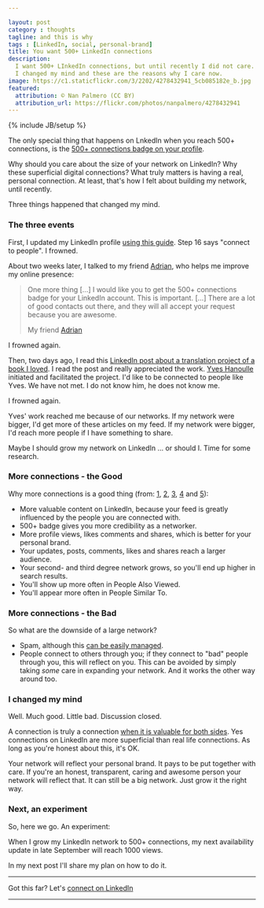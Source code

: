 ```yaml
---

layout: post
category : thoughts
tagline: and this is why
tags : [LinkedIn, social, personal-brand]
title: You want 500+ LinkedIn connections
description:
  I want 500+ LInkedIn connections, but until recently I did not care.
  I changed my mind and these are the reasons why I care now.
image: https://c1.staticflickr.com/3/2202/4278432941_5cb085182e_b.jpg
featured:
  attribution: © Nan Palmero (CC BY)
  attribution_url: https://flickr.com/photos/nanpalmero/4278432941
---
```


{% include JB/setup %}

The only special thing that happens on LnkedIn 
when you reach 500+ connections, is the 
[500+ connections badge on your profile][7 Myths].

Why should you care about the size of your network on LinkedIn?
Why these superficial digital connections?
What truly matters is having a real, personal connection.
At least, that's how I felt about building my network, until recently.

Three things happened that changed my mind.

### The three events

First, I updated my LinkedIn profile 
[using this guide][guide].
Step 16 says "connect to people". I frowned.

About two weeks later, I talked to my friend [Adrian],
who helps me improve my online presence:

> One more thing […]
> I would like you to get the 500+ connections 
> badge for your LinkedIn account.
> This is important.
> […]
> There are a lot of good contacts out there, 
> and they will all accept your request because you are awesome.
>
> My friend [Adrian]

I frowned again.

Then, two days ago, I read this 
[LinkedIn post about a translation project of a book I loved](https://www.linkedin.com/feed/update/urn:li:activity:6311097196536307712).
I read the post and really appreciated the work.
[Yves Hanoulle] initiated and facilitated the project.
I'd like to be connected to people like Yves.
We have not met. I do not know him, he does not know me.

I frowned again.

Yves' work reached me because of our networks.
If my network were bigger, I'd get more of these articles on my feed.
If my network were bigger, I'd reach more people if I have something to share.

Maybe I should grow my network on LinkedIn … or should I.
Time for some research.

### More connections - the Good

Why more connections is a good thing
(from: [1][guide], [2][what happens], 
[3][7 Myths], [4][9 reasons] and [5][Forbes]):

 * More valuable content on LinkedIn, 
   because your feed is greatly influenced 
   by the people you are connected with.
 * 500+ badge gives you more credibility as a networker.
 * More profile views, likes comments and shares, 
   which is better for your personal brand.
 * Your updates, posts, comments, likes and shares
   reach a larger audience.
 * Your second- and third degree network grows, 
   so you'll end up higher in search results.
 * You'll show up more often in People Also Viewed.
 * You'll appear more often in People Similar To.


### More connections - the Bad

So what are the downside of a large network?

 * Spam, although this [can be easily managed][7 Myths].
 * People connect to others through you; 
   if they connect to "bad" people through you, 
   this will reflect on you.
   This can be avoided by simply taking *some* care in expanding your network.
   And it works the other way around too.

### I changed my mind

Well. Much good. Little bad. Discussion closed.

A connection is truly a connection 
[when it is valuable for both sides][Forbes].
Yes connections on LinkedIn are more superficial than real life connections.
As long as you're honest about this, it's OK.

Your network will reflect your personal brand.
It pays to be put together with care. 
If you're an honest, transparent, caring and awesome person
your network will reflect that.
It can still be a big network.
Just grow it the right way.

### Next, an experiment

So, here we go. An experiment:

When I grow my LinkedIn network to 500+ connections,
my next availability update in late September
will reach 1000 views.

In my next post I'll share my plan on how to do it.

--- 

Got this far?
Let's [connect on LinkedIn](https://www.linkedin.com/in/marijnvanderzee)

---

  [Forbes]: https://www.forbes.com/sites/dailymuse/2015/01/12/having-500-linkedin-contacts-means-nothing-unless/#6aa9e5515774
  [9 reasons]: http://www.wordstream.com/blog/ws/2014/09/15/linkedin-connections
  [7 Myths]: https://blog.hubspot.com/marketing/linkedin-myths
  [what happens]: https://www.linkedin.com/pulse/what-happens-when-you-reach-500-connections-linkedin-madison-mussio
  [Adrian]: http://www.linkedin.com/in/adriantamplaru
  [Yves Hanoulle]: https://www.linkedin.com/in/yveshanoulle/
  [guide]: https://impactspheres.co/review-and-update-your-linkedin-profile-81dd023538ae



